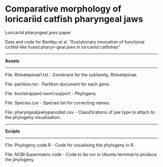 # Comparative morphology of loricariid catfish pharyngeal jaws

Loricariid pharyngeal jaws paper

Data and code for Bentley et al. "Evolutionary innovation of functional cichlid-like fused pharyn-geal jaws in loricariid catfishes"

***

**Assets**

***
File: Rhinelepinae1.txt - Constraint for the subfamily, Rhinelepinae.

File: partition.txt - Partition document for each gene.

File: bootstrapped.raxml.support - Phylogeny 

File: Species.csv - Species list for correcting names.

File: pharyngealjawtypenodiet.csv - Classifications of jaw type to attach to the phylogeny visualisation.

***

**Scripts**

***

File: Phylogeny code.R - Code for visualising the phylogeny in R. 

File: NCBI Supermatrix code - Code to be run in Ubuntu terminal to produce the phylogeny.
